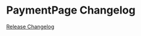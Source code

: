 # PaymentPage Changelog

[Release Changelog](https://github.com/spryker-shop/payment-page/releases)
